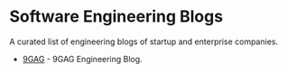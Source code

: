 # Software Engineering Blogs
A curated list of engineering blogs of startup and enterprise companies.

* [9GAG](https://engineering.9gag.com/) - 9GAG Engineering Blog.

